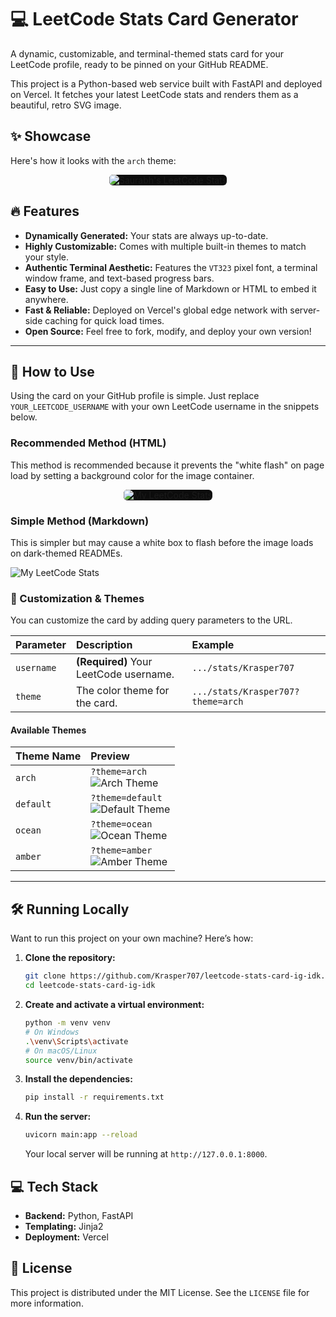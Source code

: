# 💻 LeetCode Stats Card Generator

A dynamic, customizable, and terminal-themed stats card for your LeetCode profile, ready to be pinned on your GitHub README.

This project is a Python-based web service built with FastAPI and deployed on Vercel. It fetches your latest LeetCode stats and renders them as a beautiful, retro SVG image.

## ✨ Showcase

Here's how it looks with the `arch` theme:

<!--
  IMPORTANT: Replace the URL below with your own live Vercel URL!
  And replace 'Krasper707' with your own LeetCode username.
-->
<p align="center">
  <img 
    src="https://leetcode-stats-card-ig-idk.vercel.app/api/stats/Krasper707?theme=arch" 
    alt="Saurabh's LeetCode Stats"
    style="background-color: #0C0C0C; border-radius: 6px;"
  />
</p>

## 🔥 Features

- **Dynamically Generated:** Your stats are always up-to-date.
- **Highly Customizable:** Comes with multiple built-in themes to match your style.
- **Authentic Terminal Aesthetic:** Features the `VT323` pixel font, a terminal window frame, and text-based progress bars.
- **Easy to Use:** Just copy a single line of Markdown or HTML to embed it anywhere.
- **Fast & Reliable:** Deployed on Vercel's global edge network with server-side caching for quick load times.
- **Open Source:** Feel free to fork, modify, and deploy your own version!

---

## 🚀 How to Use

Using the card on your GitHub profile is simple. Just replace `YOUR_LEETCODE_USERNAME` with your own LeetCode username in the snippets below.

### Recommended Method (HTML)

This method is recommended because it prevents the "white flash" on page load by setting a background color for the image container.

<p align="center">
  <img
    src="https://leetcode-stats-card-ig-idk.vercel.app/api/stats/Krasper707?theme=arch"
    alt="My LeetCode Stats"
    style="background-color: #0C0C0C; border-radius: 6px;"
  />
</p>

### Simple Method (Markdown)

This is simpler but may cause a white box to flash before the image loads on dark-themed READMEs.

![My LeetCode Stats](https://leetcode-stats-card-ig-idk.vercel.app/api/stats/Krasper707?theme=arch)

### 🎨 Customization & Themes

You can customize the card by adding query parameters to the URL.

| Parameter  | Description                            | Example                           |
| :--------- | :------------------------------------- | :-------------------------------- |
| `username` | **(Required)** Your LeetCode username. | `.../stats/Krasper707`            |
| `theme`    | The color theme for the card.          | `.../stats/Krasper707?theme=arch` |

#### Available Themes

| Theme Name | Preview                                                                                                                                  |
| :--------- | :--------------------------------------------------------------------------------------------------------------------------------------- |
| `arch`     | `?theme=arch` <br/> <img src="https://leetcode-stats-card-ig-idk.vercel.app/api/stats/Krasper707?theme=arch" alt="Arch Theme"/>          |
| `default`  | `?theme=default` <br/> <img src="https://leetcode-stats-card-ig-idk.vercel.app/api/stats/Krasper707?theme=default" alt="Default Theme"/> |
| `ocean`    | `?theme=ocean` <br/> <img src="https://leetcode-stats-card-ig-idk.vercel.app/api/stats/Krasper707?theme=ocean" alt="Ocean Theme"/>       |
| `amber`    | `?theme=amber` <br/> <img src="https://leetcode-stats-card-ig-idk.vercel.app/api/stats/Krasper707?theme=amber" alt="Amber Theme"/>       |

---

## 🛠️ Running Locally

Want to run this project on your own machine? Here’s how:

1.  **Clone the repository:**

    ```bash
    git clone https://github.com/Krasper707/leetcode-stats-card-ig-idk.git
    cd leetcode-stats-card-ig-idk
    ```

2.  **Create and activate a virtual environment:**

    ```bash
    python -m venv venv
    # On Windows
    .\venv\Scripts\activate
    # On macOS/Linux
    source venv/bin/activate
    ```

3.  **Install the dependencies:**

    ```bash
    pip install -r requirements.txt
    ```

4.  **Run the server:**
    ```bash
    uvicorn main:app --reload
    ```
    Your local server will be running at `http://127.0.0.1:8000`.

## 💻 Tech Stack

- **Backend:** Python, FastAPI
- **Templating:** Jinja2
- **Deployment:** Vercel

## 📄 License

This project is distributed under the MIT License. See the `LICENSE` file for more information.
